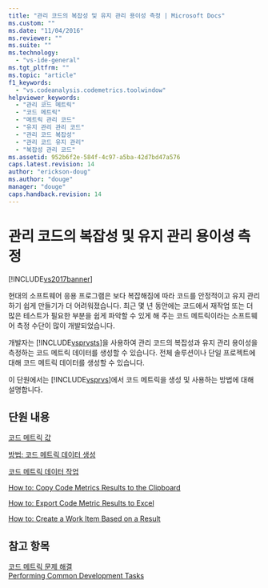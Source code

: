 ```yaml
---
title: "관리 코드의 복잡성 및 유지 관리 용이성 측정 | Microsoft Docs"
ms.custom: ""
ms.date: "11/04/2016"
ms.reviewer: ""
ms.suite: ""
ms.technology: 
  - "vs-ide-general"
ms.tgt_pltfrm: ""
ms.topic: "article"
f1_keywords: 
  - "vs.codeanalysis.codemetrics.toolwindow"
helpviewer_keywords: 
  - "관리 코드 메트릭"
  - "코드 메트릭"
  - "메트릭 관리 코드"
  - "유지 관리 관리 코드"
  - "관리 코드 복잡성"
  - "관리 코드 유지 관리"
  - "복잡성 관리 코드"
ms.assetid: 952b6f2e-584f-4c97-a5ba-42d7bd47a576
caps.latest.revision: 14
author: "erickson-doug"
ms.author: "douge"
manager: "douge"
caps.handback.revision: 14
---
```

# 관리 코드의 복잡성 및 유지 관리 용이성 측정
[!INCLUDE[vs2017banner](../code-quality/includes/vs2017banner.md)]

현대의 소프트웨어 응용 프로그램은 보다 복잡해짐에 따라 코드를 안정적이고 유지 관리하기 쉽게 만들기가 더 어려워졌습니다.  최근 몇 년 동안에는 코드에서 재작업 또는 더 많은 테스트가 필요한 부분을 쉽게 파악할 수 있게 해 주는 코드 메트릭이라는 소프트웨어 측정 수단이 많이 개발되었습니다.  
  
 개발자는 [!INCLUDE[vsprvsts](../code-quality/includes/vsprvsts_md.md)]을 사용하여 관리 코드의 복잡성과 유지 관리 용이성을 측정하는 코드 메트릭 데이터를 생성할 수 있습니다.  전체 솔루션이나 단일 프로젝트에 대해 코드 메트릭 데이터를 생성할 수 있습니다.  
  
 이 단원에서는 [!INCLUDE[vsprvs](../code-quality/includes/vsprvs_md.md)]에서 코드 메트릭을 생성 및 사용하는 방법에 대해 설명합니다.  
  
## 단원 내용  
 [코드 메트릭 값](../code-quality/code-metrics-values.md)  
  
 [방법: 코드 메트릭 데이터 생성](../code-quality/how-to-generate-code-metrics-data.md)  
  
 [코드 메트릭 데이터 작업](../code-quality/working-with-code-metrics-data.md)  
  
 [How to: Copy Code Metrics Results to the Clipboard](http://msdn.microsoft.com/ko-kr/bce8fa29-e39c-4855-aab9-8346257657c5)  
  
 [How to: Export Code Metric Results to Excel](http://msdn.microsoft.com/ko-kr/affc08f3-24e5-446d-9076-bf517663e582)  
  
 [How to: Create a Work Item Based on a Result](http://msdn.microsoft.com/ko-kr/9016393b-b5a3-4d6b-ab6d-f80bafafc0da)  
  
## 참고 항목  
 [코드 메트릭 문제 해결](../code-quality/troubleshooting-code-metrics-issues.md)   
 [Performing Common Development Tasks](http://msdn.microsoft.com/ko-kr/4cd9702a-1e21-4f2d-8e86-e1be4bc74f0b)